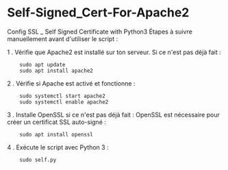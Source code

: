 # Self-Signed_Cert-For-Apache2
Config SSL _ Self Signed Certificate with Python3
Étapes à suivre manuellement avant d'utiliser le script :

1 . Vérifie que Apache2 est installé sur ton serveur. Si ce n'est pas déjà fait :
        
        sudo apt update
        sudo apt install apache2

2 . Vérifie si Apache est activé et fonctionne :
        
        sudo systemctl start apache2
        sudo systemctl enable apache2

3 . Installe OpenSSL si ce n'est pas déjà fait : OpenSSL est nécessaire pour créer un certificat SSL auto-signé :
        
        sudo apt install openssl

4 . Exécute le script avec Python 3 :

        sudo self.py
